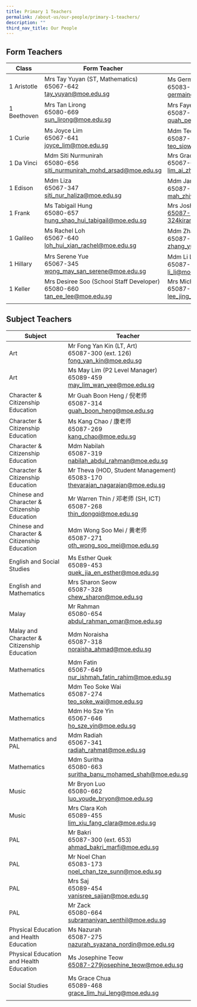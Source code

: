 ```yaml
---
title: Primary 1 Teachers
permalink: /about-us/our-people/primary-1-teachers/
description: ""
third_nav_title: Our People
---
```

Form Teachers
----------------

| Class | Form Teacher | Form Teacher |
|---|---|---|
| 1 Aristotle | Mrs Tay Yuyan (ST, Mathematics)<br>65067-642<br>[tay_yuyan@moe.edu.sg](mailto:tay_yuyan@moe.edu.sg) | Ms Germaine Quek / 郭老师<br>65083-171<br>[germaine_quek_jiamin@moe.edu.sg](mailto:germaine_quek_jiamin@moe.edu.sg) |
| 1 Beethoven | Mrs Tan Lirong<br>65080-669<br>[sun_lirong@moe.edu.sg](mailto:sun_lirong@moe.edu.sg) | Mrs Faye Loh / 柯老师<br>65087-264<br>[quah_pei_jun@moe.edu.sg](mailto:quah_pei_jun@moe.edu.sg) |
| 1 Curie | Ms Joyce Lim<br>65067-641<br>[joyce_lim@moe.edu.sg](mailto:joyce_lim@moe.edu.sg) | Mdm Teo Siow Yee / 张老师 (ST, SEN)<br>65087-270<br>[teo_siow_yee@moe.edu.sg](mailto:teo_siow_yee@moe.edu.sg) |
| 1 Da Vinci | Mdm Siti Nurmunirah<br>65080-656<br>[siti_nurmunirah_mohd_arsad@moe.edu.sg](mailto:siti_nurmunirah_mohd_arsad@moe.edu.sg) | Mrs Gracelyn Tham (P1 Level Manager)<br>65067-648<br>[lim_ai_zhen_gracelyn@moe.edu.sg](mailto:lim_ai_zhen_gracelyn@moe.edu.sg) |
| 1 Edison | Mdm Liza<br>65067-347<br>[siti_nur_haliza@moe.edu.sg](mailto:siti_nur_haliza@moe.edu.sg) | Mdm Jane Mah / 马老师<br>65087-267<br>[mah_zhiwei_jane@moe.edu.sg](mailto:mah_zhiwei_jane@moe.edu.sg) |
| 1 Frank | Ms Tabigail Hung<br>65080-657<br>[hung_shao_hui_tabigail@moe.edu.sg](mailto:hung_shao_hui_tabigail@moe.edu.sg) | Mrs Joshua<br>[65087-324kiran_jacqueline_rafeek@moe.edu.sg](mailto:65087-324kiran_jacqueline_rafeek@moe.edu.sg) |
| 1 Galileo | Ms Rachel Loh<br>65067-640<br>[loh_hui_xian_rachel@moe.edu.sg](mailto:loh_hui_xian_rachel@moe.edu.sg) | Mdm Zhang Yue / 张老师<br>65087-262<br>[zhang_yue_a@moe.edu.sg](mailto:zhang_yue_a@moe.edu.sg) |
| 1 Hillary | Mrs Serene Yue<br>65067-345<br>[wong_may_san_serene@moe.edu.sg](mailto:wong_may_san_serene@moe.edu.sg) | Mdm Li Li / 李老师<br>65087-263<br>[li_li@moe.edu.sg](mailto:li_li@moe.edu.sg) |
| 1 Keller | Mrs Desiree Soo (School Staff Developer)<br>65080-660<br>[tan_ee_lee@moe.edu.sg](mailto:tan_ee_lee@moe.edu.sg) | Mrs Michelle Khoo<br>65087-278<br>[lee_jing_wen_michelle@moe.edu.sg](mailto:lee_jing_wen_michelle@moe.edu.sg) |
| | | |

Subject Teachers
------------------

| Subject | Teacher |
|---|---|
| Art | Mr Fong Yan Kin (LT, Art)<br>65087-300 (ext. 126)<br>[fong_yan_kin@moe.edu.sg](mailto:fong_yan_kin@moe.edu.sg) |
| Art | Ms May Lim (P2 Level Manager)<br>65089-459<br>[may_lim_wan_yee@moe.edu.sg](mailto:may_lim_wan_yee@moe.edu.sg) |
| Character & Citizenship Education | Mr Guah Boon Heng / 倪老师<br>65087-314<br>[guah_boon_heng@moe.edu.sg](mailto:guah_boon_heng@moe.edu.sg) |
| Character & Citizenship Education | Ms Kang Chao / 康老师<br>65087-269<br>[kang_chao@moe.edu.sg](mailto:kang_chao@moe.edu.sg) |
| Character & Citizenship Education | Mdm Nabilah<br>65087-319<br>[nabilah_abdul_rahman@moe.edu.sg](mailto:nabilah_abdul_rahman@moe.edu.sg) |
| Character & Citizenship Education | Mr Theva (HOD, Student Management)<br>65083-170<br>[thevarajan_nagarajan@moe.edu.sg](mailto:thevarajan_nagarajan@moe.edu.sg) |
| Chinese and Character & Citizenship Education | Mr Warren Thin / 邓老师 (SH, ICT)<br>65087-268<br>[thin_dongqi@moe.edu.sg](mailto:thin_dongqi@moe.edu.sg) |
| Chinese and Character & Citizenship Education | Mdm Wong Soo Mei / 黄老师<br>65087-271<br>[oth_wong_soo_mei@moe.edu.sg](mailto:oth_wong_soo_mei@moe.edu.sg) |
| English and Social Studies | Ms Esther Quek<br>65089-453<br>[quek_jia_en_esther@moe.edu.sg](mailto:quek_jia_en_esther@moe.edu.sg) |
| English and Mathematics | Mrs Sharon Seow<br>65087-328<br>[chew_sharon@moe.edu.sg](mailto:chew_sharon@moe.edu.sg) |
| Malay  | Mr Rahman<br>65080-654<br>[abdul_rahman_omar@moe.edu.sg](mailto:abdul_rahman_omar@moe.edu.sg) |
| Malay and Character & Citizenship Education | Mdm Noraisha<br>65087-318<br>[noraisha_ahmad@moe.edu.sg](mailto:noraisha_ahmad@moe.edu.sg) |
| Mathematics | Mdm Fatin<br>65067-649<br>[nur_ishmah_fatin_rahim@moe.edu.sg](mailto:nur_ishmah_fatin_rahim@moe.edu.sg) |
| Mathematics | Mdm Teo Soke Wai<br>65087-274<br>[teo_soke_wai@moe.edu.sg](mailto:teo_soke_wai@moe.edu.sg) |
| Mathematics | Mdm Ho Sze Yin<br>65067-646<br>[ho_sze_yin@moe.edu.sg](mailto:ho_sze_yin@moe.edu.sg) |
| Mathematics and PAL | Mdm Radiah<br>65067-341<br>[radiah_rahmat@moe.edu.sg](mailto:radiah_rahmat@moe.edu.sg) |
| Mathematics  | Mdm Suritha<br>65080-663<br>[suritha_banu_mohamed_shah@moe.edu.sg](mailto:suritha_banu_mohamed_shah@moe.edu.sg) |
| Music | Mr Bryon Luo<br>65080-662<br>[luo_youde_bryon@moe.edu.sg](mailto:luo_youde_bryon@moe.edu.sg) |
| Music | Mrs Clara Koh<br>65089-455<br>[lim_xiu_fang_clara@moe.edu.sg](mailto:lim_xiu_fang_clara@moe.edu.sg) |
| PAL | Mr Bakri<br>65087-300 (ext. 653)<br>[ahmad_bakri_marfi@moe.edu.sg](mailto:ahmad_bakri_marfi@moe.edu.sg) |
| PAL | Mr Noel Chan<br>65083-173<br>[noel_chan_tze_sunn@moe.edu.sg](mailto:noel_chan_tze_sunn@moe.edu.sg) |
| PAL | Mrs Saj<br>65089-454<br>[vanisree_sajjan@moe.edu.sg](mailto:vanisree_sajjan@moe.edu.sg) |
| PAL | Mr Zack<br>65080-664<br>[subramaniyan_senthil@moe.edu.sg](mailto:subramaniyan_senthil@moe.edu.sg) |
| Physical Education and Health Education | Ms Nazurah<br>65087-275<br>[nazurah_syazana_nordin@moe.edu.sg](mailto:nazurah_syazana_nordin@moe.edu.sg) |
| Physical Education and Health Education | Ms Josephine Teow<br>[65087-279josephine_teow@moe.edu.sg](mailto:65087-279josephine_teow@moe.edu.sg) |
| Social Studies | Ms Grace Chua<br>65089-468<br>[grace_lim_hui_leng@moe.edu.sg](mailto:grace_lim_hui_leng@moe.edu.sg) |
| | |